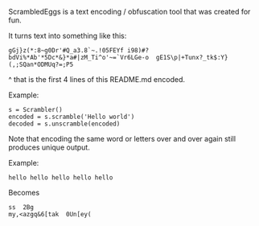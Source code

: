 ScrambledEggs is a text encoding / obfuscation tool that was created
for fun. 

It turns text into something like this:

    gGj}z(*:8~g0Dr'#Q_a3.8`~.!05FEYf i98)#?bdVi%*Ab'*5Dc*&}*a#|zM_Ti^o'~=`Vr6LGe-o	gE1S\p|+Tunx?_tk$:Y}	(,;SQan*ODMUq?=;P5

^ that is the first 4 lines of this README.md encoded.

Example:

    s = Scrambler()
    encoded = s.scramble('Hello world')
    decoded = s.unscramble(encoded)

Note that encoding the same word or letters over and over again still 
produces unique output.

Example:

    hello hello hello hello hello

Becomes

    ss	2Bg
    my,<azgq&6[tak	0Un[ey(